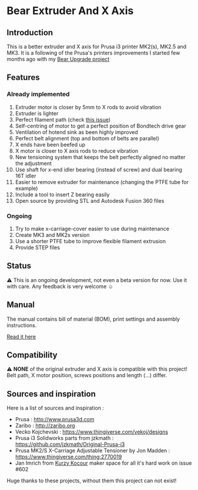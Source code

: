 # Bear Extruder And X Axis


## Introduction

This is a better extruder and X axis for Prusa i3 printer MK2(s), MK2.5 and MK3. It is a following of the Prusa's printers improvements I started few months ago with my [Bear Upgrade project](https://github.com/gregsaun/prusa_i3_bear_upgrade)


## Features

### Already implemented

1. Extruder motor is closer by 5mm to X rods to avoid vibration
1. Extruder is lighter
1. Perfect filament path (check [this issue](https://github.com/prusa3d/Original-Prusa-i3/issues/51))
1. Self-centring of motor to get a perfect position of Bondtech drive gear
1. Ventilation of hotend sink as been highly improved
1. Perfect belt alignment (top and bottom of belts are parallel)
1. X ends have been beefed up
1. X motor is closer to X axis rods to reduce vibration
1. New tensioning system that keeps the belt perfectly aligned no matter the adjustment
1. Use shaft for x-end idler bearing (instead of screw) and dual bearing 16T idler
1. Easier to remove extruder for maintenance (changing the PTFE tube for example)
1. Include a tool to insert Z bearing easily
1. Open source by providing STL and Autodesk Fusion 360 files

### Ongoing

1. Try to make x-carriage-cover easier to use during maintenance
1. Create MK3 and MK2s version
1. Use a shorter PTFE tube to improve flexible filament extrusion
1. Provide STEP files


## Status

:warning: This is an ongoing development, not even a beta version for now. Use it with care. Any feedback is very welcome :relaxed:


## Manual

The manual contains bill of material (BOM), print settings and assembly instructions.

[Read it here](manual/)


## Compatibility

:warning: **NONE** of the original extruder and X axis is compatible with this project! Belt path, X motor position, screws positions and length (...) differ.


## Sources and inspiration

Here is a list of sources and inspiration :

* Prusa : http://www.prusa3d.com
* Zaribo : http://zaribo.org
* Vecko Kojchevski : https://www.thingiverse.com/vekoj/designs
* Prusa i3 Solidworks parts from jzkmath : https://github.com/jzkmath/Original-Prusa-i3
* Prusa MK2/S X-Carriage Adjustable Tensioner by Jon Madden : https://www.thingiverse.com/thing:2770019
* Jan Imrich from [Kurzy Kocour](https://www.facebook.com/KurzyKocour/) maker space for all it's hard work on issue #602

Huge thanks to these projects, without them this project can not exist!
